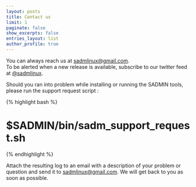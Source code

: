 ```yaml
---
layout: posts
title: Contact us
limit: 1
paginate: false
show_excerpts: false
entries_layout: list
author_profile: true
---
```



You can always reach us at [sadmlinux@gmail.com](mailto:sadmlinux@gmail.com).  
To be alerted when a new release is available, subscribe to our twitter feed at 
[@sadmlinux](https://twitter.com/sadmlinux).   


Should you ran into problem while installing or running the SADMIN tools, please run the 
support request script :

{% highlight bash %}
# $SADMIN/bin/sadm_support_request.sh
{% endhighlight %} 

Attach the resulting log to an email with a description of your problem or question and send it to 
[sadmlinux@gmail.com](mailto:sadmlinux@gmail.com).
We will get back to you as soon as possible.
